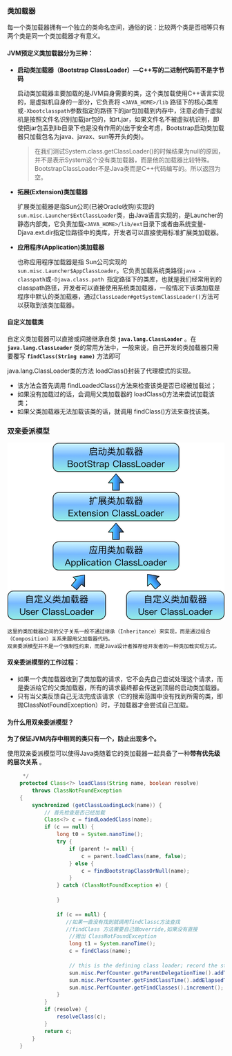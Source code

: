 ### 类加载器

每一个类加载器拥有一个独立的类命名空间，通俗的说：比较两个类是否相等只有两个类是同一个类加载器才有意义。

#### JVM预定义类加载器分为三种：

- **启动类加载器（Bootstrap ClassLoader）—C++写的二进制代码而不是字节码**

  启动类加载器主要加载的是JVM自身需要的类，这个类加载使用C++语言实现的，是虚拟机自身的一部分，它负责将 `<JAVA_HOME>/lib` 路径下的核心类库或`-Xbootclasspath`参数指定的路径下的jar包加载到内存中，注意必由于虚拟机是按照文件名识别加载jar包的，如rt.jar，如果文件名不被虚拟机识别，即使把jar包丢到lib目录下也是没有作用的(出于安全考虑，Bootstrap启动类加载器只加载包名为java、javax、sun等开头的类)。

  >在我们测试System.class.getClassLoader()的时候结果为null的原因，并不是表示System这个没有类加载器，而是他的加载器比较特殊。BootstrapClassLoader不是Java类而是C++代码编写的。所以返回为空。

- **拓展(Extension)类加载器**

  扩展类加载器是指Sun公司(已被Oracle收购)实现的`sun.misc.Launcher$ExtClassLoader`类，由Java语言实现的，是Launcher的静态内部类，它负责加载`<JAVA_HOME>/lib/ext`目录下或者由系统变量-Djava.ext.dir指定位路径中的类库，开发者可以直接使用标准扩展类加载器。

- **应用程序(Application)类加载器**

  也称应用程序加载器是指 Sun公司实现的`sun.misc.Launcher$AppClassLoader`。它负责加载系统类路径`java -classpath`或`-Djava.class.path `指定路径下的类库，也就是我们经常用到的classpath路径，开发者可以直接使用系统类加载器，一般情况下该类加载是程序中默认的类加载器，通过`ClassLoader#getSystemClassLoader()`方法可以获取到该类加载器。 

#### 自定义加载类

自定义类加载器可以直接或间接继承自类 **`java.lang.ClassLoader`** 。在 **`java.lang.ClassLoader`** 类的常用方法中，一般来说，自己开发的类加载器只需要覆写  **`findClass(String name)`** 方法即可

java.lang.ClassLoader类的方法 loadClass()封装了代理模式的实现。

- 该方法会首先调用 findLoadedClass()方法来检查该类是否已经被加载过；
- 如果没有加载过的话，会调用父类加载器的 loadClass()方法来尝试加载该类；
- 如果父类加载器无法加载该类的话，就调用 findClass()方法来查找该类。



### 双亲委派模型

![图解](https://raw.githubusercontent.com/mxsm/document/master/image/JSE/%E5%8F%8C%E4%BA%B2%E5%A7%94%E6%B4%BE%E6%A8%A1%E5%9E%8B%E5%9B%BE.png)

```
这里的类加载器之间的父子关系一般不通过继承（Inheritance）来实现，而是通过组合（Composition）关系来服用父加载器代码。
双亲委派模型并不是一个强制性约束，而是Java设计者推荐给开发者的一种类加载实现方式。
```

#### 双亲委派模型的工作过程：

- 如果一个类加载器收到了类加载的请求，它不会先自己尝试处理这个请求，而是委派给它的父类加载器，所有的请求最终都会传送到顶层的启动类加载器。
- 只有当父类反馈自己无法完成该请求（它的搜索范围中没有找到所需的类，即抛ClassNotFoundException）时，子加载器才会尝试自己加载。

#### 为什么用双亲委派模型？

**为了保证JVM内存中相同的类只有一个，防止出现多个。**

使用双亲委派模型可以使得Java类随着它的类加载器一起具备了一种**带有优先级的层次关系** 。

```java
     */
    protected Class<?> loadClass(String name, boolean resolve)
        throws ClassNotFoundException
    {
        synchronized (getClassLoadingLock(name)) {
            // 首先检查是否已经加载
            Class<?> c = findLoadedClass(name);
            if (c == null) {
                long t0 = System.nanoTime();
                try {
                    if (parent != null) {
                        c = parent.loadClass(name, false);
                    } else {
                        c = findBootstrapClassOrNull(name);
                    }
                } catch (ClassNotFoundException e) {
                    
                }

                if (c == null) {
                   //如果一直没有找到就调用findClassc方法查找
                   //findClass 方法需要自己做override,如果没有直接
                  	//抛出 ClassNotFoundException
                    long t1 = System.nanoTime();
                    c = findClass(name);

                    // this is the defining class loader; record the stats
                    sun.misc.PerfCounter.getParentDelegationTime().addTime(t1 - t0);
                    sun.misc.PerfCounter.getFindClassTime().addElapsedTimeFrom(t1);
                    sun.misc.PerfCounter.getFindClasses().increment();
                }
            }
            if (resolve) {
                resolveClass(c);
            }
            return c;
        }
    }
```

